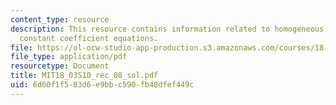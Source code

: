 ```yaml
---
content_type: resource
description: This resource contains information related to homogeneous 2nd order linear
  constant coefficient equations.
file: https://ol-ocw-studio-app-production.s3.amazonaws.com/courses/18-03-differential-equations-spring-2010/6d60f1f583d6e9bbc590fb48dfef449c_MIT18_03S10_rec_08_sol.pdf
file_type: application/pdf
resourcetype: Document
title: MIT18_03S10_rec_08_sol.pdf
uid: 6d60f1f5-83d6-e9bb-c590-fb48dfef449c
---
```

